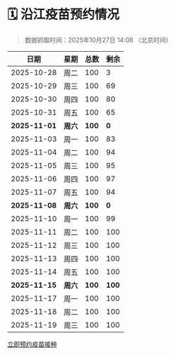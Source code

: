 # 🗓️ 沿江疫苗预约情况

> 数据抓取时间：2025年10月27日 14:08 （北京时间）

| 日期 | 星期 | 总数 | 剩余 |
|------|------|------|------|
| 2025-10-28 | 周二 | 100 | 3 |
| 2025-10-29 | 周三 | 100 | 69 |
| 2025-10-30 | 周四 | 100 | 80 |
| 2025-10-31 | 周五 | 100 | 65 |
| **2025-11-01** | **周六** | **100** | **0** |
| 2025-11-03 | 周一 | 100 | 83 |
| 2025-11-04 | 周二 | 100 | 94 |
| 2025-11-05 | 周三 | 100 | 95 |
| 2025-11-06 | 周四 | 100 | 97 |
| 2025-11-07 | 周五 | 100 | 94 |
| **2025-11-08** | **周六** | **100** | **0** |
| 2025-11-10 | 周一 | 100 | 99 |
| 2025-11-11 | 周二 | 100 | 100 |
| 2025-11-12 | 周三 | 100 | 100 |
| 2025-11-13 | 周四 | 100 | 100 |
| 2025-11-14 | 周五 | 100 | 100 |
| **2025-11-15** | **周六** | **100** | **100** |
| 2025-11-17 | 周一 | 100 | 100 |
| 2025-11-18 | 周二 | 100 | 100 |
| 2025-11-19 | 周三 | 100 | 100 |


<div class="button-container">
<a class="btn" href="http://yfzweb.ishequ.net/#/login" target="_blank">立即预约疫苗接种</a>
</div>
